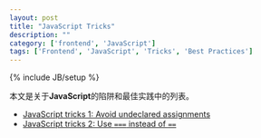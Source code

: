 ```yaml
---
layout: post
title: "JavaScript Tricks"
description: ""
category: ['frontend', 'JavaScript']
tags: ['Frontend', 'JavaScript', 'Tricks', 'Best Practices']
---
```

{% include JB/setup %}

本文是关于**JavaScript**的陷阱和最佳实践中的列表。

* [JavaScript tricks 1: Avoid undeclared assignments](/frontend/javascript/tricks/2015/01/30/javascript-tricks-1-avoid-undeclared-assignments/)
* [JavaScript tricks 2: Use `===` instead of `==`](/frontend/javascript/tricks/2015/02/14/javascript-tricks-2-use-===-instead-of-==/)
